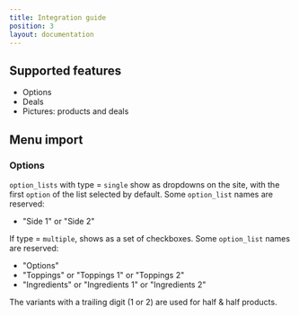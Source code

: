 ```yaml
---
title: Integration guide
position: 3
layout: documentation
---
```


## Supported features

- Options
- Deals
- Pictures: products and deals

## Menu import

### Options

`option_lists` with type = `single` show as dropdowns on the site, with the first `option` of the list selected by default. Some `option_list` names are reserved:

- "Side 1" or "Side 2"

If type = `multiple`, shows as a set of checkboxes. Some `option_list` names are reserved:

- "Options"
- "Toppings" or "Toppings 1" or "Toppings 2"
- "Ingredients" or "Ingredients 1" or "Ingredients 2"

The variants with a trailing digit (1 or 2) are used for half & half products.
